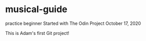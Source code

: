 # musical-guide
practice beginner
Started with The Odin Project October 17, 2020

This is Adam's first Git project!
